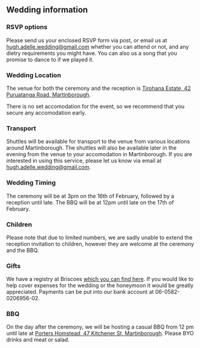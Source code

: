 ## Wedding information


### RSVP options

Please send us your enclosed RSVP form via post, or email us at [hugh.adelle.wedding@gmail.com](mailto:hugh.adelle.wedding@gmail.com) whether you can attend or not, and any dietry requirements you might have.  You can also us a song that you promise to dance to if we played it.

### Wedding Location

The venue for both the ceremony and the reception is [Tirohana Estate, 42 Puruatanga Road, Martinborough](https://www.google.com/maps?q=42+Puruatanga+Road,+Wellington+5711,+New+Zealand).

There is no set accomodation for the event, so we recommend that you secure any accomodation early.

### Transport

Shuttles will be available for transport to the venue from various locations around Martinborough.  The shuttles will also be available later in the evening from the venue to your accomodation in Martinborough.  If you are interested in using this service, please let us know via email at [hugh.adelle.wedding@gmail.com](mailto:hugh.adelle.wedding@gmail.com).

### Wedding Timing

The ceremony will be at 3pm on the 16th of February, followed by a reception until late.  The BBQ will be at 12pm until late on the 17th of February.

### Children

Please note that due to limited numbers, we are sadly unable to extend the reception invitation to children, however they are welcome at the ceremony and the BBQ.

### Gifts

We have a registry at Briscoes [which you can find here](https://www.briscoes.co.nz/default.aspx?Z=giftregistry&action=view&id=ADA2EF07-F2A0-4B35-8640-968F933CC81B&order=0). If you would like to help cover expenses for the wedding or the honeymoon it would be greatly appreciated. Payments can be put into our bank account at 06-0582-0206956-02.

### BBQ

On the day after the ceremony, we will be hosting a casual BBQ from 12 pm until late at [Porters Homstead, 47 Kitchener St, Martinborough](https://www.google.com/maps/place/47+Kitchener+St,+Martinborough+5711).  Please BYO drinks and meat or salad.


